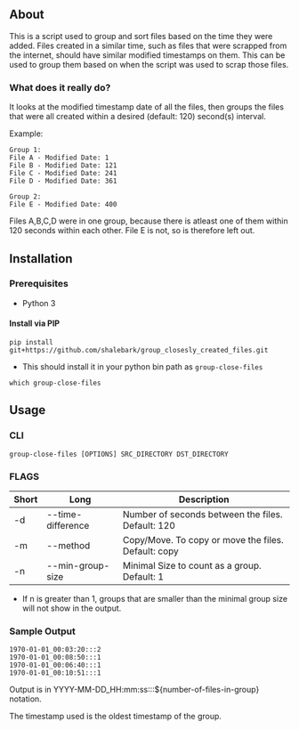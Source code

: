 <!-- ABOUT THE PROJECT -->
## About

This is a script used to group and sort files based on the time they were added. Files created in a similar time, such as files that were scrapped from the internet, should have similar modified timestamps on them. This can be used to group them based on when the script was used to scrap those files.

### What does it really do?

It looks at the modified timestamp date of all the files, then groups the files that were all created within a desired (default: 120) second(s) interval.

Example:
```
Group 1:
File A - Modified Date: 1
File B - Modified Date: 121
File C - Modified Date: 241
File D - Modified Date: 361

Group 2:
File E - Modified Date: 400
```

Files A,B,C,D were in one group, because there is atleast one of them within 120 seconds within each other.
File E is not, so is therefore left out.


## Installation

### Prerequisites

* Python 3

#### Install via PIP

```
pip install git+https://github.com/shalebark/group_closesly_created_files.git
```

* This should install it in your python bin path as `group-close-files`

```
which group-close-files
```

## Usage

### CLI
```
group-close-files [OPTIONS] SRC_DIRECTORY DST_DIRECTORY
```

### FLAGS

| Short      | Long |       Description
| ----------- | ----------- | ----------- |
| -d | --time-difference | Number of seconds between the files. Default: 120  |
| -m   | --method  | Copy/Move. To copy or move the files. Default: copy |
| -n   | --min-group-size  | Minimal Size to count as a group. Default: 1 |

* If n is greater than 1, groups that are smaller than the minimal group size will not show in the output.

### Sample Output

```
1970-01-01_00:03:20:::2
1970-01-01_00:08:50:::1
1970-01-01_00:06:40:::1
1970-01-01_00:10:51:::1
```

Output is in YYYY-MM-DD_HH:mm:ss:::${number-of-files-in-group} notation.

The timestamp used is the oldest timestamp of the group.


